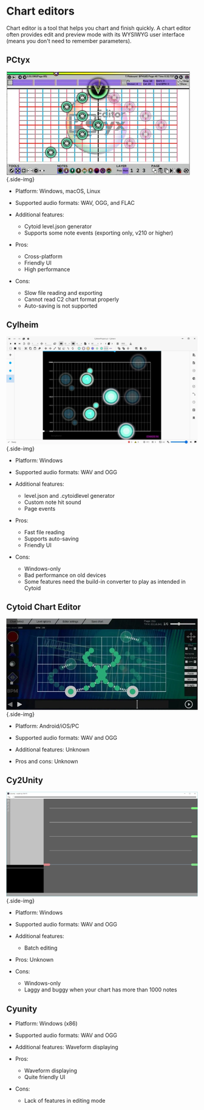 # Chart editors

Chart editor is a tool that helps you chart and finish quickly. A chart editor often provides edit and preview mode with its WYSIWYG user interface (means you don't need to remember parameters).

## PCtyx

![A screenshot of PCtyx](./_source_abc.md/PCtyx.webp){.side-img}

- Platform: Windows, macOS, Linux

- Supported audio formats: WAV, OGG, and FLAC

- Additional features:
  - Cytoid level.json generator
  - Supports some note events (exporting only, v210 or higher)

- Pros:
  - Cross-platform
  - Friendly UI
  - High performance

- Cons:
  - Slow file reading and exporting
  - Cannot read C2 chart format properly
  - Auto-saving is not supported

## Cylheim

![A screenshot of Cylheim](./_source_abc.md/Cylheim.webp){.side-img}

- Platform: Windows

- Supported audio formats: WAV and OGG

- Additional features:
  - level.json and .cytoidlevel generator
  - Custom note hit sound
  - Page events

- Pros:
  - Fast file reading
  - Supports auto-saving
  - Friendly UI

- Cons:
  - Windows-only
  - Bad performance on old devices
  - Some features need the build-in converter to play as intended in Cytoid

## Cytoid Chart Editor

![A screenshot of Cytoid Chart Editor, provided by hana26](./_source_abc.md/Cytoid_Chart_Editor.webp){.side-img}

- Platform: Android/iOS/PC

- Supported audio formats: WAV and OGG

- Additional features: Unknown

- Pros and cons: Unknown

## Cy2Unity

![A screenshot of Cy2Unity](./_source_abc.md/Cy2Unity.webp){.side-img}

- Platform: Windows

- Supported audio formats: WAV and OGG

- Additional features:
  - Batch editing

- Pros: Unknown

- Cons:

  - Windows-only
  - Laggy and buggy when your chart has more than 1000 notes

## Cyunity

- Platform: Windows (x86)

- Supported audio formats: WAV and OGG

- Additional features: Waveform displaying

- Pros:
  - Waveform displaying
  - Quite friendly UI

- Cons:
  - Lack of features in editing mode
